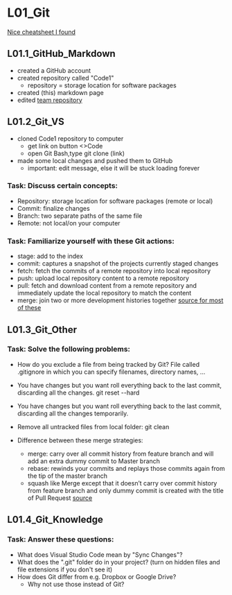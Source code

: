 # L01_Git

[Nice cheatsheet I found](http://www.ndpsoftware.com/git-cheatsheet.html#loc=index)
## L01.1_GitHub_Markdown
- created a GitHub account
- created repository called "Code1"
  - repository = storage location for software packages
- created (this) markdown page
- edited [team repository](https://github.com/MiaGMB/Caffeine-)

## L01.2_Git_VS
- cloned Code1 repository to computer 
  - get link on button <>Code
  - open Git Bash,type git clone (link)
- made some local changes and pushed them to GitHub
  - important: edit message, else it will be stuck loading forever
### Task: Discuss certain concepts:
- Repository: storage location for software packages (remote or local)
- Commit: finalize changes
- Branch: two separate paths of the same file
- Remote: not local/on your computer
### Task: Familiarize yourself with these Git actions:
- stage: add to the index
- commit: captures a snapshot of the projects currently staged changes
- fetch: fetch the commits of a remote repository into local repository
- push: upload local repository content to a remote repository
- pull: fetch and download content from a remote repository and immediately update the local repository to match the content
- merge: join two or more development histories together
[source for most of these](https://medium.com/mindorks/what-is-git-commit-push-pull-log-aliases-fetch-config-clone-56bc52a3601c)

## L01.3_Git_Other
### Task: Solve the following problems:
- How do you exclude a file from being tracked by Git?
File called .gitignore in which you can specify filenames, directory names, ...
- You have changes but you want roll everything back to the last commit, discarding all the changes.
git reset --hard
- You have changes but you want roll everything back to the last commit, discarding all the changes temporarily.

- Remove all untracked files from local folder:
git clean
- Difference between these merge strategies:
  - merge: carry over all commit history from feature branch and will add an extra dummy commit to Master branch
  - rebase: rewinds your commits and replays those commits again from the tip of the master branch
  - squash like Merge except that it doesn’t carry over commit history from feature branch and only dummy commit is created with the title of Pull Request
    [source](https://dev.to/devsatasurion/git-rebase-vs-merge-vs-squash-how-to-choose-the-right-one-3a33)

## L01.4_Git_Knowledge
### Task: Answer these questions:
- What does Visual Studio Code mean by "Sync Changes"?
- What does the ".git" folder do in your project? (turn on hidden files and file extensions if you don't see it)
- How does Git differ from e.g. Dropbox or Google Drive?
  - Why not use those instead of Git?

